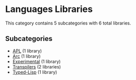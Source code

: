 # Languages Libraries

This category contains 5 subcategories with 6 total libraries.

## Subcategories

- [APL](APL.md) (1 library)
- [Arc](Arc.md) (1 library)
- [Experimental](Experimental.md) (1 library)
- [Transpilers](Transpilers.md) (2 libraries)
- [Typed-Lisp](Typed-Lisp.md) (1 library)
